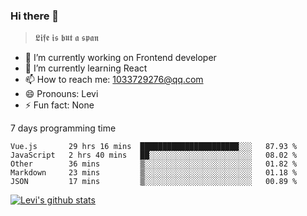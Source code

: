 ### Hi there 👋

> 𝕷𝖎𝖋𝖊 𝖎𝖘 𝖇𝖚𝖙 𝖆 𝖘𝖕𝖆𝖓

- 🔭 I’m currently working on Frontend developer
- 🌱 I’m currently learning React
- 📫 How to reach me: 1033729276@qq.com
- 😄 Pronouns: Levi
- ⚡ Fun fact: None


7 days programming time



<!--START_SECTION:waka-->
```text
Vue.js       29 hrs 16 mins  ██████████████████████░░░   87.93 % 
JavaScript   2 hrs 40 mins   ██░░░░░░░░░░░░░░░░░░░░░░░   08.02 % 
Other        36 mins         ▒░░░░░░░░░░░░░░░░░░░░░░░░   01.82 % 
Markdown     23 mins         ▒░░░░░░░░░░░░░░░░░░░░░░░░   01.18 % 
JSON         17 mins         ▒░░░░░░░░░░░░░░░░░░░░░░░░   00.89 % 
```
<!--END_SECTION:waka-->


[![Levi's github stats](https://github-readme-stats.vercel.app/api?username=chaossssss)](https://github.com/anuraghazra/github-readme-stats)
